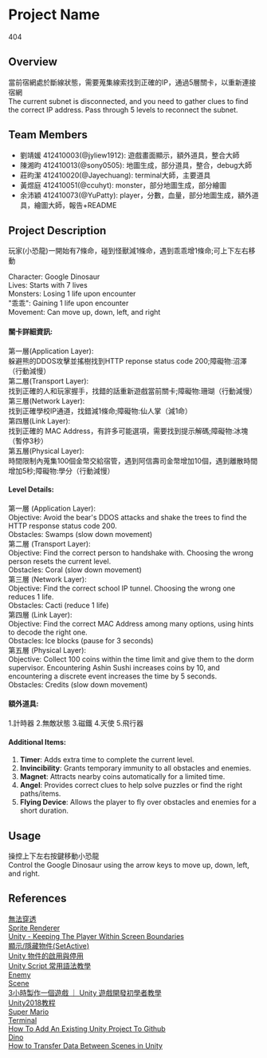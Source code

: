 # Project Name
404

## Overview
當前宿網處於斷線狀態，需要蒐集線索找到正確的IP，通過5層關卡，以重新連接宿網  
The current subnet is disconnected, and you need to gather clues to find the correct IP address. Pass through 5 levels to reconnect the subnet.

## Team Members
- 劉靖媛 412410003(@jyliew1912): 遊戲畫面顯示，額外道具，整合大師
- 陳湘昀 412410013(@sony0505): 地圖生成，部分道具，整合，debug大師
- 莊昀潔 412410020(@Jayechuang): terminal大師，主要道具
- 黃煜庭 412410051(@ccuhyt): monster，部分地圖生成，部分繪圖
- 余沛穎 412410073(@YuPatty): player，分數，血量，部分地圖生成，額外道具，繪圖大師，報告+README

## Project Description
玩家(小恐龍)一開始有7條命，碰到怪獸減1條命，遇到乖乖增1條命;可上下左右移動  

Character: Google Dinosaur  
Lives: Starts with 7 lives  
Monsters: Losing 1 life upon encounter  
"乖乖": Gaining 1 life upon encounter  
Movement: Can move up, down, left, and right  

#### 關卡詳細資訊:
第一層(Application Layer):  
躲避熊的DDOS攻擊並搖樹找到HTTP reponse status code 200;障礙物:沼澤（行動減慢）  
第二層(Transport Layer):  
找到正確的人和玩家握手，找錯的話重新遊戲當前關卡;障礙物:珊瑚（行動減慢）  
第三層(Network Layer):  
找到正確學校IP通道，找錯減1條命;障礙物:仙人掌（減1命）  
第四層(Link Layer):  
找到正確的 MAC Address，有許多可能選項，需要找到提示解碼;障礙物:冰塊（暫停3秒）  
第五層(Physical Layer):  
時間限制內蒐集100個金幣交給宿管，遇到阿信壽司金幣增加10個，遇到離散時間增加5秒;障礙物:學分（行動減慢）    

#### Level Details:
第一層 (Application Layer):  
Objective: Avoid the bear's DDOS attacks and shake the trees to find the HTTP response status code 200.  
Obstacles: Swamps (slow down movement)  
第二層 (Transport Layer):  
Objective: Find the correct person to handshake with. Choosing the wrong person resets the current level.  
Obstacles: Coral (slow down movement)  
第三層 (Network Layer):  
Objective: Find the correct school IP tunnel. Choosing the wrong one reduces 1 life.  
Obstacles: Cacti (reduce 1 life)  
第四層 (Link Layer):  
Objective: Find the correct MAC Address among many options, using hints to decode the right one.  
Obstacles: Ice blocks (pause for 3 seconds)  
第五層 (Physical Layer):  
Objective: Collect 100 coins within the time limit and give them to the dorm supervisor. Encountering Ashin Sushi increases coins by 10, and encountering a discrete event increases the time by 5 seconds.  
Obstacles: Credits (slow down movement)  

#### 額外道具:
1.計時器
2.無敵狀態
3.磁鐵
4.天使
5.飛行器

#### Additional Items:  
1. **Timer**: Adds extra time to complete the current level.  
2. **Invincibility**: Grants temporary immunity to all obstacles and enemies.  
3. **Magnet**: Attracts nearby coins automatically for a limited time.  
4. **Angel**: Provides correct clues to help solve puzzles or find the right paths/items.  
5. **Flying Device**: Allows the player to fly over obstacles and enemies for a short duration.  

## Usage
操控上下左右按鍵移動小恐龍  
Control the Google Dinosaur using the arrow keys to move up, down, left, and right.  

## References
[無法穿透](https://blog.csdn.net/assassinsshadow/article/details/81301556)  
[Sprite Renderer](https://blog.csdn.net/BeUniqueToYou/article/details/74779608)  
[Unity - Keeping The Player Within Screen Boundaries](https://www.youtube.com/watch?v=ailbszpt_AI)  
[顯示/隱藏物件(SetActive)](https://ithelp.ithome.com.tw/articles/10266356?sc=rss.iron)  
[Unity 物件的啟用與停用](https://www.cg.com.tw/UnityCSharp/Content/SetActive.php)  
[Unity Script 常用語法教學](https://www.gameislearning.url.tw/article_content.php?getb=2&foog=9997#google_vignette)  
[Enemy](https://www.youtube.com/watch?v=jvtFUfJ6CP8)  
[Scene](https://www.youtube.com/watch?v=ge3koyyH3nc)  
[3小時製作一個遊戲 ｜ Unity 遊戲開發初學者教學](https://www.youtube.com/watch?v=nPW6tKeapsM)  
[Unity2018教程](https://www.youtube.com/watch?v=99FwnTyyDJg&list=PL_Pb2I110MfGAsoqtDs8-6kEU55wU8CnE)  
[Super Mario](https://www.youtube.com/playlist?list=PLqlFiJjSZ2x1mrMpSQgYdRm8PyWRTg6He)  
[Terminal](https://www.youtube.com/playlist?list=PLf9ofW-QospneJkI2HzX_OzTJavvZkItm)  
[How To Add An Existing Unity Project To Github](https://cadacreate.medium.com/how-to-add-existing-unity-project-to-github-916ad75160e7)  
[Dino](https://www.youtube.com/watch?v=UPvW8kYqxZk)  
[How to Transfer Data Between Scenes in Unity](https://www.youtube.com/watch?si=PHB6wadgr-KPYJZU&v=QG5i6DL7-to&feature=youtu.be)  




